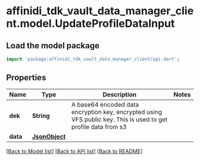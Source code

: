 # affinidi_tdk_vault_data_manager_client.model.UpdateProfileDataInput

## Load the model package

```dart
import 'package:affinidi_tdk_vault_data_manager_client/api.dart';
```

## Properties

| Name     | Type                  | Description                                                                                                    | Notes |
| -------- | --------------------- | -------------------------------------------------------------------------------------------------------------- | ----- |
| **dek**  | **String**            | A base64 encoded data encryption key, encrypted using VFS public key. This is used to get profile data from s3 |
| **data** | [**JsonObject**](.md) |                                                                                                                |

[[Back to Model list]](../README.md#documentation-for-models) [[Back to API list]](../README.md#documentation-for-api-endpoints) [[Back to README]](../README.md)
